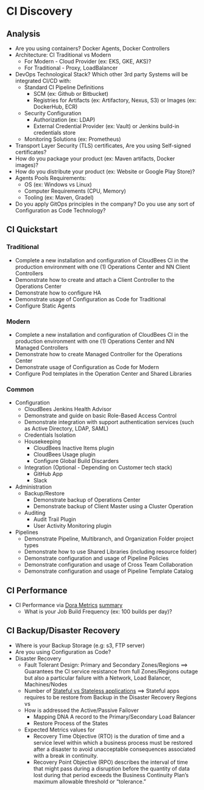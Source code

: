 # CI Discovery

## Analysis

* Are you using containers? Docker Agents, Docker Controllers
* Architecture: CI Traditional vs Modern
  * For Modern - Cloud Provider (ex: EKS, GKE, AKS)?
  * For Traditional - Proxy, LoadBalancer
* DevOps Technological Stack? Which other 3rd party Systems will be integrated CI/CD with:
  * Standard CI Pipeline Definitions
    * SCM (ex: Github or Bitbucket)
    * Registries for Artifacts (ex: Artifactory, Nexus, S3) or Images (ex: DockerHub, ECR)
  * Security Configuration
    * Authorization (ex: LDAP)
    * External Credential Provider (ex: Vault) or Jenkins build-in credentials store
  * Monitoring Solutions (ex: Prometheus)
* Transport Layer Security (TLS) certificates, Are you using Self-signed certificates?
* How do you package your product (ex: Maven artifacts, Docker images)?
* How do you distribute your product (ex: Website or Google Play Store)?
* Agents Pools Requirements:
  * OS (ex: Windows vs Linux)
  * Computer Requirements (CPU, Memory)
  * Tooling (ex: Maven, Gradel)
* Do you apply GitOps principles in the company? Do you use any sort of Configuration as Code Technology?

## CI Quickstart

### Traditional

* Complete a new installation and configuration of CloudBees CI in the production environment with one (1) Operations Center and NN Client Controllers
* Demonstrate how to create and attach a Client Controller to the Operations Center
* Demonstrate how to configure HA
* Demonstrate usage of Configuration as Code for Traditional
* Configure Static Agents

### Modern

* Complete a new installation and configuration of CloudBees CI in the production environment with one (1) Operations Center and NN Managed Controllers
* Demonstrate how to create Managed Controller for the Operations Center
* Demonstrate usage of Configuration as Code for Modern
* Configure Pod templates in the Operation Center and Shared Libraries
  
### Common

* Configuration
  * CloudBees Jenkins Health Advisor
  * Demonstrate and guide on basic Role-Based Access Control
  * Demonstrate integration with support authentication services (such as Active Directory, LDAP, SAML)
  * Credentials Isolation
  * Housekeeping
    * CloudBees Inactive Items plugin
    * CloudBees Usage plugin
    * Configure Global Build Discarders
  * Integration (Optional - Depending on Customer tech stack)
    * GitHub App
    * Slack
* Administration
  * Backup/Restore
    * Demonstrate backup of Operations Center
    * Demonstrate backup of Client Master using a Cluster Operation
  * Auditing
    * Audit Trail Plugin
    * User Activity Monitoring plugin
* Pipelines
  * Demonstrate Pipeline, Multibranch, and Organization Folder project types
  * Demonstrate how to use Shared Libraries (including resource folder)
  * Demonstrate configuration and usage of Pipeline Policies
  * Demonstrate configuration and usage of Cross Team Collaboration
  * Demonstrate configuration and usage of Pipeline Template Catalog

## CI Performance

* CI Performance via [Dora Metrics](https://cloud.google.com/blog/products/devops-sre/using-the-four-keys-to-measure-your-devops-performance) [summary](https://storage.googleapis.com/gweb-cloudblog-publish/original_images/Calculating_the_metrics_frOhcbp.jpg)
  * What is your Job Build Frequency (ex: 100 builds per day)?

## CI Backup/Disaster Recovery

* Where is your Backup Storage (e.g: s3, FTP server)
* Are you using Configuration as Code?
* Disaster Recovery
  * Fault Tolerant Design: Primary and Secondary Zones/Regions ==> Guarantees the CI service resistance from full Zones/Regions outage but also a particular failure with a Network, Load Balancer, Machines/Nodes
  * Number of [Stateful vs Stateless applications](https://www.unixarena.com/2021/08/kubernetes-stateful-vs-stateless-applications.html/) ==> Stateful apps requires to be restore from Backup in the Disaster Recovery Regions vs
  * How is addressed the Active/Passive Failover
    * Mapping DNA A record to the Primary/Secondary Load Balancer
    * Restore Process of the States
  * Expected Metrics values for
    * Recovery Time Objective (RTO) is the duration of time and a service level within which a business process must be restored after a disaster to avoid unacceptable consequences associated with a break in continuity.
    * Recovery Point Objective (RPO) describes the interval of time that might pass during a disruption before the quantity of data lost during that period exceeds the Business Continuity Plan’s maximum allowable threshold or “tolerance.”
